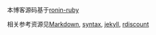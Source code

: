 本博客源码基于[ronin-ruby][1]

相关参考资源见[Markdown][2], [syntax][3], [jekyll][4], [rdiscount][5]

[1]: https://github.com/ronin-ruby/ronin-ruby.github.io

[2]: http://en.wikipedia.org/wiki/Markdown

[3]: http://daringfireball.net/projects/markdown/basics

[4]: https://github.com/mojombo/jekyll#readme

[5]: https://github.com/rtomayko/rdiscount#readme
